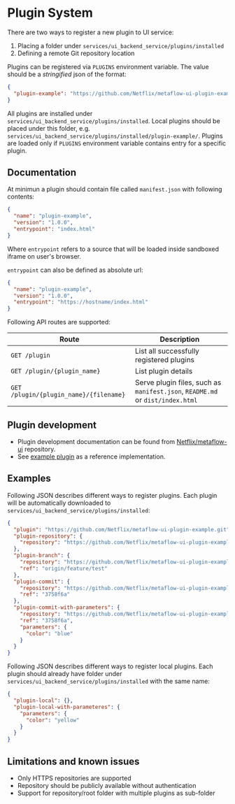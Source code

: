 # Plugin System

There are two ways to register a new plugin to UI service:

1. Placing a folder under `services/ui_backend_service/plugins/installed`
2. Defining a remote Git repository location

Plugins can be registered via `PLUGINS` environment variable. The value should be a _stringified_ json of the format:

```json
{
  "plugin-example": "https://github.com/Netflix/metaflow-ui-plugin-example.git"
}
```

All plugins are installed under `services/ui_backend_service/plugins/installed`. Local plugins should be placed under this folder, e.g. `services/ui_backend_service/plugins/installed/plugin-example/`.
Plugins are loaded only if `PLUGINS` environment variable contains entry for a specific plugin.

## Documentation

At minimun a plugin should contain file called `manifest.json` with following contents:

```json
{
  "name": "plugin-example",
  "version": "1.0.0",
  "entrypoint": "index.html"
}
```

Where `entrypoint` refers to a source that will be loaded inside sandboxed iframe on user's browser.

`entrypoint` can also be defined as absolute url:

```json
{
  "name": "plugin-example",
  "version": "1.0.0",
  "entrypoint": "https://hostname/index.html"
}
```

Following API routes are supported:

| Route                                  | Description                                                                   |
| -------------------------------------- | ----------------------------------------------------------------------------- |
| `GET /plugin`                          | List all successfully registered plugins                                      |
| `GET /plugin/{plugin_name}`            | List plugin details                                                           |
| `GET /plugin/{plugin_name}/{filename}` | Serve plugin files, such as `manifest.json`, `README.md` or `dist/index.html` |

## Plugin development

- Plugin development documentation can be found from [Netflix/metaflow-ui](https://github.com/Netflix/metaflow-ui) repository.
- See [example plugin](https://github.com/Netflix/metaflow-ui-plugin-example) as a reference implementation.

## Examples

Following JSON describes different ways to register plugins. Each plugin will be automatically downloaded to `services/ui_backend_service/plugins/installed`:

```json
{
  "plugin": "https://github.com/Netflix/metaflow-ui-plugin-example.git",
  "plugin-repository": {
    "repository": "https://github.com/Netflix/metaflow-ui-plugin-example.git"
  },
  "plugin-branch": {
    "repository": "https://github.com/Netflix/metaflow-ui-plugin-example.git",
    "ref": "origin/feature/test"
  },
  "plugin-commit": {
    "repository": "https://github.com/Netflix/metaflow-ui-plugin-example.git",
    "ref": "3758f6a"
  },
  "plugin-commit-with-parameters": {
    "repository": "https://github.com/Netflix/metaflow-ui-plugin-example.git",
    "ref": "3758f6a",
    "parameters": {
      "color": "blue"
    }
  }
}
```

Following JSON describes different ways to register local plugins. Each plugin should already have folder under `services/ui_backend_service/plugins/installed` with the same name:

```json
{
  "plugin-local": {},
  "plugin-local-with-parameteres": {
    "parameters": {
      "color": "yellow"
    }
  }
}
```

## Limitations and known issues

- Only HTTPS repositories are supported
- Repository should be publicly available without authentication
- Support for repository/root folder with multiple plugins as sub-folder
